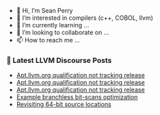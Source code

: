 - 👋 Hi, I’m Sean Perry
- 👀 I’m interested in compilers (c++, COBOL, llvm)
- 🌱 I’m currently learning ...
- 💞️ I’m looking to collaborate on ...
- 📫 How to reach me ...

<!---
s66perry/s66perry is a ✨ special ✨ repository because its `README.md` (this file) appears on your GitHub profile.
You can click the Preview link to take a look at your changes.
--->
### 📕 Latest LLVM Discourse Posts

<!-- DISCOURSE-LLVM:START -->
- [Apt.llvm.org qualification not tracking release](https://discourse.llvm.org/t/apt-llvm-org-qualification-not-tracking-release/86643#post_3)
- [Apt.llvm.org qualification not tracking release](https://discourse.llvm.org/t/apt-llvm-org-qualification-not-tracking-release/86643#post_2)
- [Apt.llvm.org qualification not tracking release](https://discourse.llvm.org/t/apt-llvm-org-qualification-not-tracking-release/86643#post_1)
- [Example branchless bit-scans optimization](https://discourse.llvm.org/t/example-branchless-bit-scans-optimization/86642#post_1)
- [Revisiting 64-bit source locations](https://discourse.llvm.org/t/revisiting-64-bit-source-locations/86556#post_14)
<!-- DISCOURSE-LLVM:END -->
